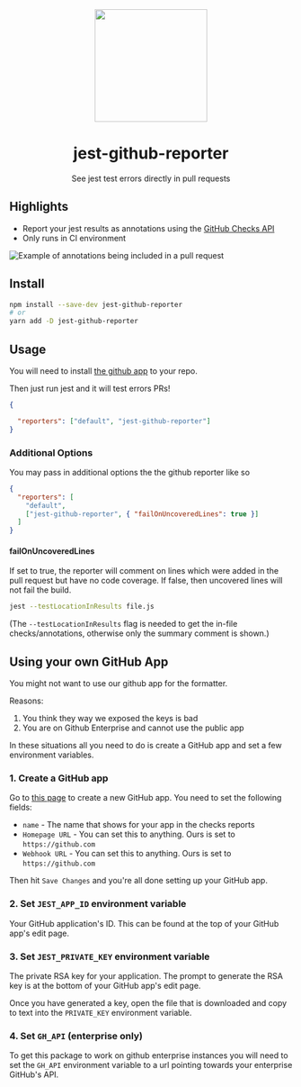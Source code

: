 <div align="center">
  <img  height="200"
    src="./logo.jpg">
  <h1>jest-github-reporter</h1>
  <p>See jest test errors directly in pull requests</p>
</div>

## Highlights

- Report your jest results as annotations using the [GitHub Checks API](https://developer.github.com/v3/checks/)
- Only runs in CI environment

![Example of annotations being included in a pull request](./example.png)

## Install

```sh
npm install --save-dev jest-github-reporter
# or
yarn add -D jest-github-reporter
```

## Usage

You will need to install [the github app](https://github.com/apps/jest-results) to your repo.

Then just run jest and it will test errors PRs!

```json
{

  "reporters": ["default", "jest-github-reporter"]
}
```

### Additional Options

You may pass in additional options the the github reporter like so

```json
{
  "reporters": [
    "default", 
    ["jest-github-reporter", { "failOnUncoveredLines": true }]
  ]
}
```

#### failOnUncoveredLines

If set to true, the reporter will comment on lines which were added in the pull request but
have no code coverage. If false, then uncovered lines will not fail the build.


```sh
jest --testLocationInResults file.js
```

(The `--testLocationInResults` flag is needed to get the in-file checks/annotations, otherwise only the summary comment is shown.)

## Using your own GitHub App

You might not want to use our github app for the formatter.

Reasons:

1. You think they way we exposed the keys is bad
2. You are on Github Enterprise and cannot use the public app

In these situations all you need to do is create a GitHub app and set a few environment variables.

### 1. Create a GitHub app

Go to [this page](https://github.com/settings/apps) to create a new GitHub app. You need to set the following fields:

- `name` - The name that shows for your app in the checks reports
- `Homepage URL` - You can set this to anything. Ours is set to `https://github.com`
- `Webhook URL` - You can set this to anything. Ours is set to `https://github.com`

Then hit `Save Changes` and you're all done setting up your GitHub app.

### 2. Set `JEST_APP_ID` environment variable

Your GitHub application's ID. This can be found at the top of your GitHub app's edit page.

### 3. Set `JEST_PRIVATE_KEY` environment variable

The private RSA key for your application. The prompt to generate the RSA key is at the bottom of your GitHub app's edit page.

Once you have generated a key, open the file that is downloaded and copy to text into the `PRIVATE_KEY` environment variable.

### 4. Set `GH_API` (enterprise only)

To get this package to work on github enterprise instances you will need to set the `GH_API` environment variable to a url pointing towards your enterprise GitHub's API.
